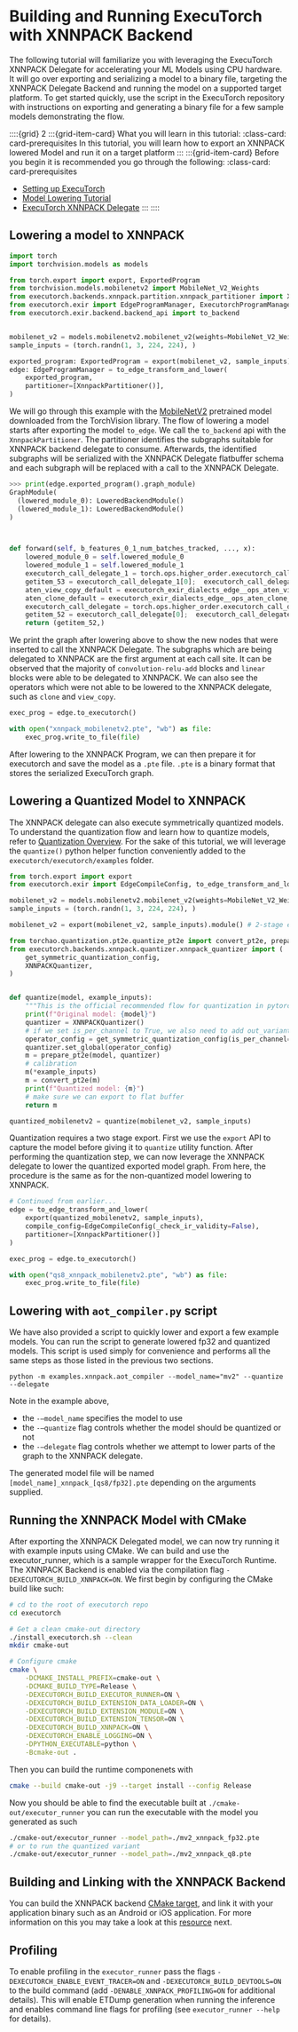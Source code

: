# Building and Running ExecuTorch with XNNPACK Backend

The following tutorial will familiarize you with leveraging the ExecuTorch XNNPACK Delegate for accelerating your ML Models using CPU hardware. It will go over exporting and serializing a model to a binary file, targeting the XNNPACK Delegate Backend and running the model on a supported target  platform. To get started quickly, use the script in the ExecuTorch repository with instructions on exporting and generating  a binary file for a few sample models demonstrating the flow.

<!----This will show a grid card on the page----->
::::{grid} 2
:::{grid-item-card}  What you will learn in this tutorial:
:class-card: card-prerequisites
In this tutorial, you will learn how to export an XNNPACK lowered Model and run it on a target platform
:::
:::{grid-item-card}  Before you begin it is recommended you go through the following:
:class-card: card-prerequisites
* [Setting up ExecuTorch](getting-started-setup.rst)
* [Model Lowering Tutorial](tutorials/export-to-executorch-tutorial) <!-- @lint-ignore -->
* [ExecuTorch XNNPACK Delegate](backends-xnnpack.md)
:::
::::


## Lowering a model to XNNPACK
```python
import torch
import torchvision.models as models

from torch.export import export, ExportedProgram
from torchvision.models.mobilenetv2 import MobileNet_V2_Weights
from executorch.backends.xnnpack.partition.xnnpack_partitioner import XnnpackPartitioner
from executorch.exir import EdgeProgramManager, ExecutorchProgramManager, to_edge_transform_and_lower
from executorch.exir.backend.backend_api import to_backend


mobilenet_v2 = models.mobilenetv2.mobilenet_v2(weights=MobileNet_V2_Weights.DEFAULT).eval()
sample_inputs = (torch.randn(1, 3, 224, 224), )

exported_program: ExportedProgram = export(mobilenet_v2, sample_inputs)
edge: EdgeProgramManager = to_edge_transform_and_lower(
    exported_program,
    partitioner=[XnnpackPartitioner()],
)
```

We will go through this example with the [MobileNetV2](https://pytorch.org/hub/pytorch_vision_mobilenet_v2/) pretrained model downloaded from the TorchVision library. The flow of lowering a model starts after exporting the model `to_edge`. We call the `to_backend` api with the `XnnpackPartitioner`. The partitioner identifies the subgraphs suitable for XNNPACK backend delegate to consume. Afterwards, the identified subgraphs will be serialized with the XNNPACK Delegate flatbuffer schema and each subgraph will be replaced with a call to the XNNPACK Delegate.

```python
>>> print(edge.exported_program().graph_module)
GraphModule(
  (lowered_module_0): LoweredBackendModule()
  (lowered_module_1): LoweredBackendModule()
)



def forward(self, b_features_0_1_num_batches_tracked, ..., x):
    lowered_module_0 = self.lowered_module_0
    lowered_module_1 = self.lowered_module_1
    executorch_call_delegate_1 = torch.ops.higher_order.executorch_call_delegate(lowered_module_1, x);  lowered_module_1 = x = None
    getitem_53 = executorch_call_delegate_1[0];  executorch_call_delegate_1 = None
    aten_view_copy_default = executorch_exir_dialects_edge__ops_aten_view_copy_default(getitem_53, [1, 1280]);  getitem_53 = None
    aten_clone_default = executorch_exir_dialects_edge__ops_aten_clone_default(aten_view_copy_default);  aten_view_copy_default = None
    executorch_call_delegate = torch.ops.higher_order.executorch_call_delegate(lowered_module_0, aten_clone_default);  lowered_module_0 = aten_clone_default = None
    getitem_52 = executorch_call_delegate[0];  executorch_call_delegate = None
    return (getitem_52,)
```

We print the graph after lowering above to show the new nodes that were inserted to call the XNNPACK Delegate. The subgraphs which are being delegated to XNNPACK are the first argument at each call site. It can be observed that the majority of `convolution-relu-add` blocks and `linear` blocks were able to be delegated to XNNPACK. We can also see the operators which were not able to be lowered to the XNNPACK delegate, such as `clone` and `view_copy`.

```python
exec_prog = edge.to_executorch()

with open("xnnpack_mobilenetv2.pte", "wb") as file:
    exec_prog.write_to_file(file)
```
After lowering to the XNNPACK Program, we can then prepare it for executorch and save the model as a `.pte` file. `.pte` is a binary format that stores the serialized ExecuTorch graph.


## Lowering a Quantized Model to XNNPACK
The XNNPACK delegate can also execute symmetrically quantized models. To understand the quantization flow and learn how to quantize models, refer to [Quantization Overview](quantization-overview.md). For the sake of this tutorial, we will leverage the `quantize()` python helper function conveniently added to the `executorch/executorch/examples` folder.

```python
from torch.export import export
from executorch.exir import EdgeCompileConfig, to_edge_transform_and_lower

mobilenet_v2 = models.mobilenetv2.mobilenet_v2(weights=MobileNet_V2_Weights.DEFAULT).eval()
sample_inputs = (torch.randn(1, 3, 224, 224), )

mobilenet_v2 = export(mobilenet_v2, sample_inputs).module() # 2-stage export for quantization path

from torchao.quantization.pt2e.quantize_pt2e import convert_pt2e, prepare_pt2e
from executorch.backends.xnnpack.quantizer.xnnpack_quantizer import (
    get_symmetric_quantization_config,
    XNNPACKQuantizer,
)


def quantize(model, example_inputs):
    """This is the official recommended flow for quantization in pytorch 2.0 export"""
    print(f"Original model: {model}")
    quantizer = XNNPACKQuantizer()
    # if we set is_per_channel to True, we also need to add out_variant of quantize_per_channel/dequantize_per_channel
    operator_config = get_symmetric_quantization_config(is_per_channel=False)
    quantizer.set_global(operator_config)
    m = prepare_pt2e(model, quantizer)
    # calibration
    m(*example_inputs)
    m = convert_pt2e(m)
    print(f"Quantized model: {m}")
    # make sure we can export to flat buffer
    return m

quantized_mobilenetv2 = quantize(mobilenet_v2, sample_inputs)
```

Quantization requires a two stage export. First we use the `export` API to capture the model before giving it to `quantize` utility function. After performing the quantization step, we can now leverage the XNNPACK delegate to lower the quantized exported model graph. From here, the procedure is the same as for the non-quantized model lowering to XNNPACK.

```python
# Continued from earlier...
edge = to_edge_transform_and_lower(
    export(quantized_mobilenetv2, sample_inputs),
    compile_config=EdgeCompileConfig(_check_ir_validity=False),
    partitioner=[XnnpackPartitioner()]
)

exec_prog = edge.to_executorch()

with open("qs8_xnnpack_mobilenetv2.pte", "wb") as file:
    exec_prog.write_to_file(file)
```

## Lowering with `aot_compiler.py` script
We have also provided a script to quickly lower and export a few example models. You can run the script to generate lowered fp32 and quantized models. This script is used simply for convenience and performs all the same steps as those listed in the previous two sections.

```
python -m examples.xnnpack.aot_compiler --model_name="mv2" --quantize --delegate
```

Note in the example above,
* the `-—model_name` specifies the model to use
* the `-—quantize` flag controls whether the model should be quantized or not
* the `-—delegate` flag controls whether we attempt to lower parts of the graph to the XNNPACK delegate.

The generated model file will be named `[model_name]_xnnpack_[qs8/fp32].pte` depending on the arguments supplied.

## Running the XNNPACK Model with CMake
After exporting the XNNPACK Delegated model, we can now try running it with example inputs using CMake. We can build and use the executor_runner, which is a sample wrapper for the ExecuTorch Runtime. The XNNPACK Backend is enabled via the compilation flag `-DEXECUTORCH_BUILD_XNNPACK=ON`. We first begin by configuring the CMake build like such:
```bash
# cd to the root of executorch repo
cd executorch

# Get a clean cmake-out directory
./install_executorch.sh --clean
mkdir cmake-out

# Configure cmake
cmake \
    -DCMAKE_INSTALL_PREFIX=cmake-out \
    -DCMAKE_BUILD_TYPE=Release \
    -DEXECUTORCH_BUILD_EXECUTOR_RUNNER=ON \
    -DEXECUTORCH_BUILD_EXTENSION_DATA_LOADER=ON \
    -DEXECUTORCH_BUILD_EXTENSION_MODULE=ON \
    -DEXECUTORCH_BUILD_EXTENSION_TENSOR=ON \
    -DEXECUTORCH_BUILD_XNNPACK=ON \
    -DEXECUTORCH_ENABLE_LOGGING=ON \
    -DPYTHON_EXECUTABLE=python \
    -Bcmake-out .
```
Then you can build the runtime componenets with

```bash
cmake --build cmake-out -j9 --target install --config Release
```

Now you should be able to find the executable built at `./cmake-out/executor_runner` you can run the executable with the model you generated as such
```bash
./cmake-out/executor_runner --model_path=./mv2_xnnpack_fp32.pte
# or to run the quantized variant
./cmake-out/executor_runner --model_path=./mv2_xnnpack_q8.pte
```

## Building and Linking with the XNNPACK Backend
You can build the XNNPACK backend [CMake target](https://github.com/pytorch/executorch/blob/main/backends/xnnpack/CMakeLists.txt#L83), and link it with your application binary such as an Android or iOS application. For more information on this you may take a look at this [resource](using-executorch-android.md) next.

## Profiling
To enable profiling in the `executor_runner` pass the flags `-DEXECUTORCH_ENABLE_EVENT_TRACER=ON` and `-DEXECUTORCH_BUILD_DEVTOOLS=ON` to the build command (add `-DENABLE_XNNPACK_PROFILING=ON` for additional details). This will enable ETDump generation when running the inference and enables command line flags for profiling (see `executor_runner --help` for details).
